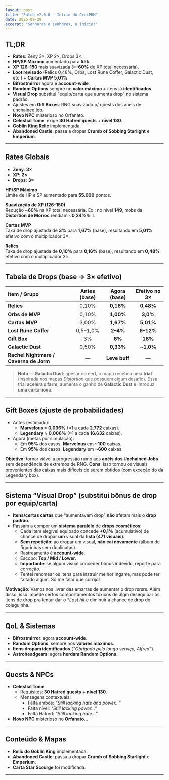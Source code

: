 ```yaml
---
layout: post
title: "Patch v2.0.0 — Início do CrocPRM"
date: 2025-09-29
excerpt: "Senhoras e senhores, o início!"
---
```


<div class="post-header">
  <div class="post-meta">

  </div>
</div>

## TL;DR
- **Rates**: Zeny 3×, XP 2×, Drops 3×.  
- **HP/SP Máximo** aumentado para **55k**.  
- **XP 126–150** mais suavizada (≈**–60%** de XP total necessária).  
- **Loot revisado** (Relics 0,48%, Orbs, Lost Rune Coffer, Galactic Dust, etc.) + **Cartas MVP 5,01%**.  
- **Bifrostmirror** agora é **account-wide**.  
- **Random Options** sempre no **valor máximo** + itens já **identificados**.  
- **Visual Drop** substitui "equip/carta que aumenta drop" no sistema padrão.  
- Ajustes em **Gift Boxes**: RNG suavizado p/ quests dos aneis de unchained job.  
- **Novo NPC** misterioso no Orfanato.  
- **Celestial Tome**: exige **30 Hatred quests** + **nível 130**.  
- **Goblin King Relic** implementada.  
- **Abandoned Castle**: passa a dropar **Crumb of Sobbing Starlight** e **Emperium**.

---

## Rates Globais
- **Zeny**: **3×**  
- **XP**: **2×**  
- **Drops**: **3×**

**HP/SP Máximo**  
Limite de HP e SP aumentado para **55.000** pontos.

**Suavização de XP (126–150)**  
Redução ~**60%** na XP total necessária. Ex.: no nível **149**, mobs da **Distortion de Morroc** rendiam ~**0,24%**/kill.

**Cartas MVP**  
Taxa de drop ajustada de **3%** para **1,67%** (base), resultando em **5,01%** efetivo com o multiplicador 3×.

**Relics**  
Taxa de drop ajustada de **0,10%** para **0,16%** (base), resultando em **0,48%** efetivo com o multiplicador 3×.

---

## Tabela de Drops (base → 3× efetivo)

| **Item / Grupo** | **Antes (base)** | **Agora (base)** | **Efetivo no 3×** |
|:-----------------|:----------------:|:----------------:|:-----------------:|
| **Relics** | 0,10% | **0,16%** | **0,48%** |
| **Orbs de MVP** | 0,10% | **1,00%** | **3,0%** |
| **Cartas MVP** | 3,00% | **1,67%** | **5,01%** |
| **Lost Rune Coffer** | 0,5–1,0% | **2–4%** | **6–12%** |
| **Gift Box** | 3% | **6%** | **18%** |
| **Galactic Dust** | 0,50% | **0,33%** | ~**1,0%** |
| **Rachel Nightmare / Caverna de Jorm** | — | **Leve buff** | — |

> **Nota — Galactic Dust**: apesar do nerf, o mapa recebeu uma **trial** (inspirada nos mapas *Distortion* que possuem algum desafio). Essa trial **acelera o farm**, aumenta o ganho de **Galactic Dust** e introduz **uma carta nova**.  

---

## Gift Boxes (ajuste de probabilidades)
- Antes (estimado):  
  - **Marvelous** ≈ **0,036%** (≈1 a cada **2.772** caixas).  
  - **Legendary** ≈ **0,006%** (≈1 a cada **16.632** caixas).  
- Agora (metas por simulação):  
  - Em **95%** dos casos, **Marvelous** em **~100** caixas.  
  - Em **95%** dos casos, **Legendary** em **~600** caixas.

**Objetivo**: tornar viável a progressão rumo aos **anéis dos Unchained Jobs** sem dependência de extremos de RNG.
**Cons**: isso tornou os visuais provenientes das caixas mais dificeis de serem obtidos (com exceção do da Legendary box).

---

## Sistema “Visual Drop” (substitui bônus de drop por equip/carta)
- **Itens/certas cartas** que “aumentavam drop” **não** afetam mais o **drop padrão**.
- Passam a compor um **sistema paralelo** de **drops cosméticos**:
  - Cada item elegível equipado concede **+0,1%** (acumulativo) de chance de dropar **um** visual da **lista (471 visuais)**.
  - **Sem repetição**: ao dropar um visual, **não cai novamente** (álbum de figurinhas sem duplicatas).
  - Rastreamento é **account-wide**.
  - Escopo: **Top / Mid / Lower**.
  - **Importante**: se algum visual conceder bônus indevido, reporte para correção.
  - Tentei renomear os itens para instruir melhor ingame, mas pode ter faltado algum. Só me falar que corrijo!
  
**Motivação**: Vamos nos livrar das amarras de aumentar o drop rsrsrs. Além disso, isso impede certos comportamentos tóxicos de algm desequipar os itens de drop pra tentar dar o **Last hit* e diminuir a chance de drop do coleguinha.

---

## QoL & Sistemas
- **Bifrostmirror**: agora **account-wide**.  
- **Random Options**: sempre nos **valores máximos**.  
- **Itens dropam identificados** (*“Obrigado pelo longo serviço, Alfred”*).  
- **Astroheadgears**: agora **herdam Random Options**.

---

## Quests & NPCs
- **Celestial Tome**  
  - Requisitos: **30 Hatred quests** + **nível 130**.  
  - Mensagens contextuais:  
    - Falta ambos: *“Still lacking hate and power...”*  
    - Falta nível: *“Still lacking power...”*  
    - Falta Hatred: *“Still lacking hate...”*
- **Novo NPC** misterioso no **Orfanato**…

---

## Conteúdo & Mapas
- **Relic do Goblin King** implementada.  
- **Abandoned Castle**: passa a dropar **Crumb of Sobbing Starlight** e **Emperium**.
- **Carta Star Scourge** foi modificada.


---